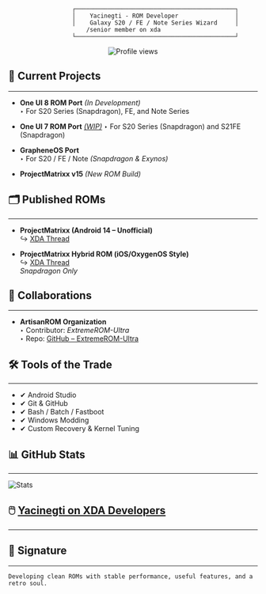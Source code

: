                       ┌─────────────────────────────────────────────┐                                     
                      │    Yacinegti - ROM Developer                │                                  
                      │    Galaxy S20 / FE / Note Series Wizard     │                                                    
                          /senior member on xda 
                      └─────────────────────────────────────────────┘                        

<p align="center">
<img src="https://komarev.com/ghpvc/?username=YacineGTI-DZ&style=for-the-badge" alt="Profile views" />
</p>

## 📂 Current Projects
---
- **One UI 8 ROM Port** *(In Development)*  
  ‣ For S20 Series (Snapdragon), FE, and Note Series

- **One UI 7 ROM Port** *[(WIP)](https://github.com/Yacinegti-DZ/ExtremeROM-Kebab)*
  ‣ For S20 Series (Snapdragon) and S21FE (Snapdragon)

- **GrapheneOS Port**  
  ‣ For S20 / FE / Note *(Snapdragon & Exynos)*

- **ProjectMatrixx v15** *(New ROM Build)*


## 🗂️ Published ROMs
---
- **ProjectMatrixx (Android 14 – Unofficial)**  
  ↪ [XDA Thread](https://xdaforums.com/t/4722929/page-7#post-90060763)

- **ProjectMatrixx Hybrid ROM (iOS/OxygenOS Style)**  
  ↪ [XDA Thread](https://xdaforums.com/t/4722706/)  
  *Snapdragon Only*


## 🧠 Collaborations
---
- **ArtisanROM Organization**  
  ‣ Contributor: *ExtremeROM-Ultra*  
  ‣ Repo: [GitHub – ExtremeROM-Ultra](https://github.com/ArtisanROM/ExtremeROM-UltraLegacy)


## 🛠️ Tools of the Trade
---
- ✔ Android Studio  
- ✔ Git & GitHub  
- ✔ Bash / Batch / Fastboot  
- ✔ Windows Modding  
- ✔ Custom Recovery & Kernel Tuning


## 📊 GitHub Stats
---
![Stats](https://github-readme-stats.vercel.app/api?username=Yacinegti-DZ&show_icons=true&theme=gruvbox)


## 🖱️ [Yacinegti on XDA Developers](https://xdaforums.com/m/yacinegti.12913557)

---

## 🧬 Signature
---
`Developing clean ROMs with stable performance, useful features, and a retro soul.`
